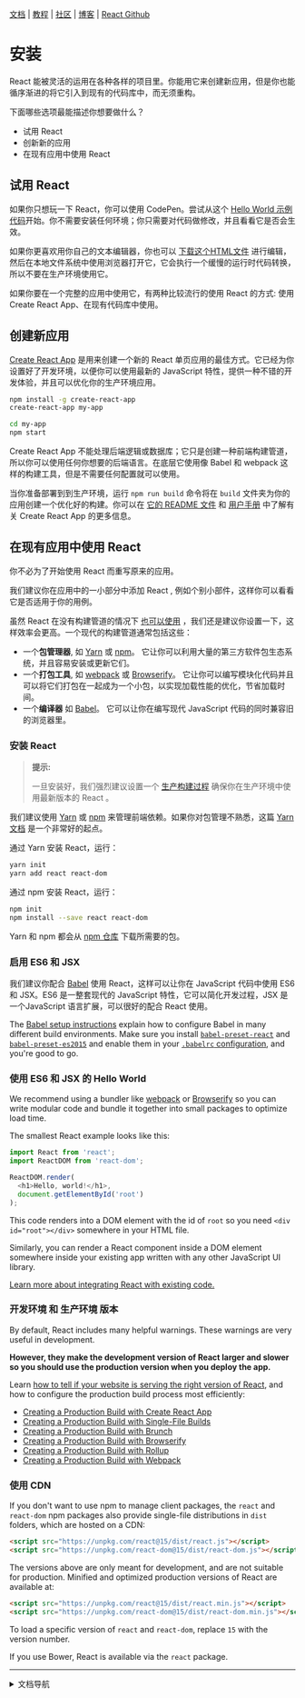 [文档](docs/hello-world.md) | [教程](tutorial/tutorial.md) | [社区](community/support.md) | [博客](_posts/2017/04/07/react-v15.5.0.md) | [React Github](https://facebook.github.io/react/)

# 安装

React 能被灵活的运用在各种各样的项目里。你能用它来创建新应用，但是你也能循序渐进的将它引入到现有的代码库中，而无须重构。

下面哪些选项最能描述你想要做什么？ 

* 试用 React
* 创新新的应用
* 在现有应用中使用 React

## 试用 React

如果你只想玩一下 React，你可以使用 CodePen。尝试从这个 [Hello World 示例代码](http://codepen.io/gaearon/pen/rrpgNB?editors=0010)开始。你不需要安装任何环境；你只需要对代码做修改，并且看看它是否会生效。

如果你更喜欢用你自己的文本编辑器，你也可以 [下载这个HTML文件](https://facebook.github.io/react/downloads/single-file-example.html) 进行编辑，然后在本地文件系统中使用浏览器打开它，它会执行一个缓慢的运行时代码转换，所以不要在生产环境使用它。

如果你要在一个完整的应用中使用它，有两种比较流行的使用 React 的方式: 使用Create React App、在现有代码库中使用。


## 创建新应用

[Create React App](http://github.com/facebookincubator/create-react-app) 是用来创建一个新的 React 单页应用的最佳方式。它已经为你设置好了开发环境，以便你可以使用最新的 JavaScript 特性，提供一种不错的开发体验，并且可以优化你的生产环境应用。

```bash
npm install -g create-react-app
create-react-app my-app

cd my-app
npm start
```

Create React App 不能处理后端逻辑或数据库；它只是创建一种前端构建管道，所以你可以使用任何你想要的后端语言。在底层它使用像 Babel 和 webpack 这样的构建工具，但是不需要任何配置就可以使用。

当你准备部署到到生产环境，运行 `npm run build` 命令将在 `build` 文件夹为你的应用创建一个优化好的构建。你可以在 [它的 README 文件](https://github.com/facebookincubator/create-react-app#create-react-app-) 和 [用户手册](https://github.com/facebookincubator/create-react-app/blob/master/packages/react-scripts/template/README.md#table-of-contents) 中了解有关 Create React App 的更多信息。


## 在现有应用中使用 React

你不必为了开始使用 React 而重写原来的应用。

我们建议你在应用中的一小部分中添加 React , 例如个别小部件，这样你可以看看它是否适用于你的用例。

虽然 React 在没有构建管道的情况下 [也可以使用](/cn/docs/react-without-es6.md) ，我们还是建议你设置一下，这样效率会更高。一个现代的构建管道通常包括这些：

* 一个**包管理器**, 如 [Yarn](https://yarnpkg.com/) 或 [npm](https://www.npmjs.com/)。 它让你可以利用大量的第三方软件包生态系统，并且容易安装或更新它们。
* 一个**打包工具**, 如 [webpack](https://webpack.js.org/) 或 [Browserify](http://browserify.org/)。 它让你可以编写模块化代码并且可以将它们打包在一起成为一个小包，以实现加载性能的优化，节省加载时间。
* 一个**编译器** 如 [Babel](http://babeljs.io/)。 它可以让你在编写现代 JavaScript 代码的同时兼容旧的浏览器里。

### 安装 React

>**提示:**
>
>一旦安装好，我们强烈建议设置一个 [生产构建过程](/cn/docs/optimizing-performance.md#use-the-production-build) 确保你在生产环境中使用最新版本的 React 。

我们建议使用 [Yarn](https://yarnpkg.com/) 或 [npm](https://www.npmjs.com/) 来管理前端依赖。如果你对包管理不熟悉，这篇 [Yarn 文档](https://yarnpkg.com/en/docs/getting-started) 是一个非常好的起点。

通过 Yarn 安装 React，运行：

```bash
yarn init
yarn add react react-dom
```

通过 npm 安装 React，运行：

```bash
npm init
npm install --save react react-dom
```

Yarn 和 npm 都会从 [npm 仓库](http://npmjs.com/) 下载所需要的包。


### 启用 ES6 和 JSX

我们建议你配合 [Babel](http://babeljs.io/) 使用 React，这样可以让你在 JavaScript 代码中使用 ES6 和 JSX。ES6 是一整套现代的 JavaScript 特性，它可以简化开发过程，JSX 是一个JavaScript 语言扩展，可以很好的配合 React 使用。

The [Babel setup instructions](https://babeljs.io/docs/setup/) explain how to configure Babel in many different build environments. Make sure you install [`babel-preset-react`](http://babeljs.io/docs/plugins/preset-react/#basic-setup-with-the-cli-) and [`babel-preset-es2015`](http://babeljs.io/docs/plugins/preset-es2015/#basic-setup-with-the-cli-) and enable them in your [`.babelrc` configuration](http://babeljs.io/docs/usage/babelrc/), and you're good to go.

### 使用 ES6 和 JSX 的 Hello World

We recommend using a bundler like [webpack](https://webpack.js.org/) or [Browserify](http://browserify.org/) so you can write modular code and bundle it together into small packages to optimize load time.

The smallest React example looks like this:

```js
import React from 'react';
import ReactDOM from 'react-dom';

ReactDOM.render(
  <h1>Hello, world!</h1>,
  document.getElementById('root')
);
```

This code renders into a DOM element with the id of `root` so you need `<div id="root"></div>` somewhere in your HTML file.

Similarly, you can render a React component inside a DOM element somewhere inside your existing app written with any other JavaScript UI library.

[Learn more about integrating React with existing code.](/react/docs/integrating-with-other-libraries.html#integrating-with-other-view-libraries)

### 开发环境 和 生产环境 版本

By default, React includes many helpful warnings. These warnings are very useful in development.

**However, they make the development version of React larger and slower so you should use the production version when you deploy the app.**

Learn [how to tell if your website is serving the right version of React](/react/docs/optimizing-performance.html#use-the-production-build), and how to configure the production build process most efficiently:

* [Creating a Production Build with Create React App](/react/docs/optimizing-performance.html#create-react-app)
* [Creating a Production Build with Single-File Builds](/react/docs/optimizing-performance.html#single-file-builds)
* [Creating a Production Build with Brunch](/react/docs/optimizing-performance.html#brunch)
* [Creating a Production Build with Browserify](/react/docs/optimizing-performance.html#browserify)
* [Creating a Production Build with Rollup](/react/docs/optimizing-performance.html#rollup)
* [Creating a Production Build with Webpack](/react/docs/optimizing-performance.html#webpack)

### 使用 CDN

If you don't want to use npm to manage client packages, the `react` and `react-dom` npm packages also provide single-file distributions in `dist` folders, which are hosted on a CDN:

```html
<script src="https://unpkg.com/react@15/dist/react.js"></script>
<script src="https://unpkg.com/react-dom@15/dist/react-dom.js"></script>
```

The versions above are only meant for development, and are not suitable for production. Minified and optimized production versions of React are available at:

```html
<script src="https://unpkg.com/react@15/dist/react.min.js"></script>
<script src="https://unpkg.com/react-dom@15/dist/react-dom.min.js"></script>
```

To load a specific version of `react` and `react-dom`, replace `15` with the version number.

If you use Bower, React is available via the `react` package.


---
<details>
  <summary>文档导航</summary>

#### 快速入门

* [**`安装`**](/cn/docs/installation.md)
* [Hello World](/cn/docs/hello-world.md")
* [JSX 介绍](/cn/docs/introducing-jsx.md)
* [渲染元素](/cn/docs/rendering-elements.md)
* [组件和Props](/cn/docs/components-and-props.md)
* [State和生命周期](/cn/docs/state-and-lifecycle.md)
* [事件处理](/cn/docs/handling-events.md)
* [条件渲染](/cn/docs/conditional-rendering.md)
* [列表和键](/cn/docs/lists-and-keys.md)
* [表单](/cn/docs/forms.md)
* [状态提升](/cn/docs/lifting-state-up.md)
* [组合 vs 继承](/cn/docs/composition-vs-inheritance.md)
* [用 React 思考](/cn/docs/thinking-in-react.md)

#### 高级教程

* [深入JSX](/cn/docs/jsx-in-depth.md)
* [使用 PropTypes 做类型检查](/cn/docs/typechecking-with-proptypes.md)
* [Refs 和 DOM](/cn/docs/refs-and-the-dom.md)
* [不可控组件](/cn/docs/uncontrolled-components.md)
* [性能优化](/cn/docs/optimizing-performance.md)
* [不使用 ES6 的 React](/cn/docs/react-without-es6.md)
* [不使用 JSX 的 React](/cn/docs/react-without-jsx.md)
* [一致性比较（Reconciliation）](/cn/docs/reconciliation.md)
* [上下文（Context）](/cn/docs/context.md)
* [Web Components](/cn/docs/web-components.md)
* [高阶组件](/cn/docs/higher-order-components.md)
* [与其它类库集成](/cn/docs/integrating-with-other-libraries.md)

#### 参考

* [React](/cn/docs/react-api.md)
* [React.Component](/cn/docs/react-component.md)
* [ReactDOM](/cn/docs/react-dom.md)
* [ReactDOMServer](/cn/docs/react-dom-server.md)
* [DOM 元素](/cn/docs/dom-elements.md)
* [合成事件（SyntheticEvent）](/cn/docs/events.md)

#### 贡献

* [如何贡献](/cn/contributing/how-to-contribute.md)
* [代码库概述](/cn/contributing/codebase-overview.md)
* [实现说明](/cn/contributing/implementation-notes.md)
* [设计原则](/cn/contributing/design-principles.md)


</details>
